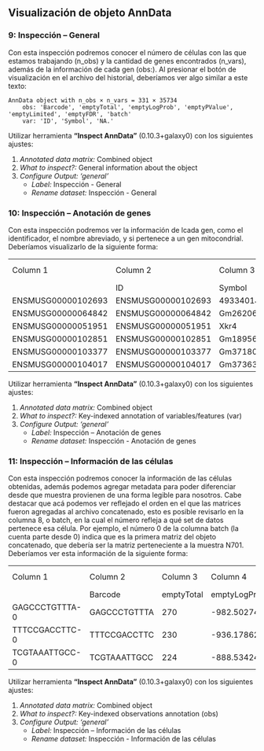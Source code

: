 ## Visualización de objeto AnnData

### 9: Inspección – General

Con esta inspección podremos conocer el número de células con las que estamos trabajando (n_obs) y la cantidad de genes encontrados (n_vars), además de la información de cada gen (obs:). Al presionar el botón de visualización en el archivo del historial, deberíamos ver algo similar a este texto:

```
AnnData object with n_obs × n_vars = 331 × 35734
    obs: 'Barcode', 'emptyTotal', 'emptyLogProb', 'emptyPValue', 'emptyLimited', 'emptyFDR', 'batch'
    var: 'ID', 'Symbol', 'NA.'
```

Utilizar herramienta **“Inspect AnnData”** (0.10.3+galaxy0) con los siguientes ajustes:

1. _Annotated data matrix:_ Combined object
2. _What to inspect?:_ General information about the object
3. _Configure Output: ‘general’_
    * _Label:_ Inspección - General
    * _Rename dataset:_ Inspección - General

### 10: Inspección – Anotación de genes

Con esta inspección podremos ver la información de lcada gen, como el identificador, el nombre abreviado, y si pertenece a un gen mitocondrial. Deberíamos visualizarlo de la siguiente forma:

<table>
  <tr>
   <td>Column 1</td>
   <td>Column 2</td>
   <td>Column 3</td>
   <td>Column 3</td>
  </tr>
  <tr>
   <td></td>
   <td>ID</td>
   <td>Symbol</td>
   <td>NA.</td>
  </tr>
  <tr>
   <td>ENSMUSG00000102693</td>
   <td>ENSMUSG00000102693</td>
   <td>4933401J01Rik</td>
   <td>False</td>
  </tr>
  <tr>
   <td>ENSMUSG00000064842</td>
   <td>ENSMUSG00000064842</td>
   <td>Gm26206</td>
   <td>False</td>
  </tr>
  <tr>
   <td>ENSMUSG00000051951</td>
   <td>ENSMUSG00000051951</td>
   <td>Xkr4</td>
   <td>False</td>
  </tr>
  <tr>
   <td>ENSMUSG00000102851</td>
   <td>ENSMUSG00000102851</td>
   <td>Gm18956</td>
   <td>False</td>
  </tr>
  <tr>
   <td>ENSMUSG00000103377</td>
   <td>ENSMUSG00000103377</td>
   <td>Gm37180</td>
   <td>False</td>
  </tr>
  <tr>
   <td>ENSMUSG00000104017</td>
   <td>ENSMUSG00000104017</td>
   <td>Gm37363</td>
   <td>False</td>
  </tr>
</table>

Utilizar herramienta **“Inspect AnnData”** (0.10.3+galaxy0) con los siguientes ajustes:

1. _Annotated data matrix:_ Combined object
2. _What to inspect?:_ Key-indexed annotation of variables/features (var)
3. _Configure Output: ‘general’_
    * _Label:_ Inspección – Anotación de genes
    * _Rename dataset:_ Inspección - Anotación de genes

### 11: Inspección – Información de las células

Con esta inspección podremos conocer la información de las células obtenidas, además podemos agregar metadata para poder diferenciar desde que muestra provienen de una forma legible para nosotros. Cabe destacar que acá podemos ver reflejado el orden en el que las matrices fueron agregadas al archivo concatenado, esto es posible revisarlo en la columna 8, o batch, en la cual el número refleja a qué set de datos pertenece esa célula. Por ejemplo, el número 0 de la columna batch (la cuenta parte desde 0) indica que es la primera matriz del objeto concatenado, que debería ser la matriz perteneciente a la muestra N701. Deberíamos ver esta información de la siguiente forma:

<table>
    <tr>
        <td>Column 1</td>
        <td>Column 2</td>
        <td>Column 3</td>
        <td>Column 4</td>
        <td>Column 5</td>
        <td>Column 6</td>
        <td>Column 7</td>
        <td>Column 8</td>
    </tr>
    <tr>
        <td></td>
        <td>Barcode</td>
        <td>emptyTotal</td>
        <td>emptyLogProb</td>
        <td>emptyPValue</td>
        <td>emptyLimited</td>
        <td>emptyFDR</td>
        <td>batch</td>
    </tr>
    <tr>
        <td>GAGCCCTGTTTA-0</td>
        <td>GAGCCCTGTTTA</td>
        <td>270</td>
        <td>-982.5027417312477</td>
        <td>0.02197802197802198</td>
        <td>False</td>
        <td>0.0</td>
        <td>0</td>
    </tr>
    <tr>
        <td>TTTCCGACCTTC-0</td>
        <td>TTTCCGACCTTC</td>
        <td>230</td>
        <td>-936.1786252396713</td>
        <td>0.000999000999000999</td>
        <td>True</td>
        <td>0.0</td>
        <td>0</td>
    </tr>
    <tr>
        <td>TCGTAAATTGCC-0</td>
        <td>TCGTAAATTGCC</td>
        <td>224</td>
        <td>-888.5342462036547</td>
        <td>0.002997002997002997</td>
        <td>False</td>
        <td>0.0</td>
        <td>0</td>
    </tr>
</table>

Utilizar herramienta **“Inspect AnnData”** (0.10.3+galaxy0) con los siguientes ajustes:

1. _Annotated data matrix:_ Combined object
2. _What to inspect?:_ Key-indexed observations annotation (obs)
3. _Configure Output: ‘general’_
    * _Label:_ Inspección – Información de las células
    * _Rename dataset:_ Inspección - Información de las células
